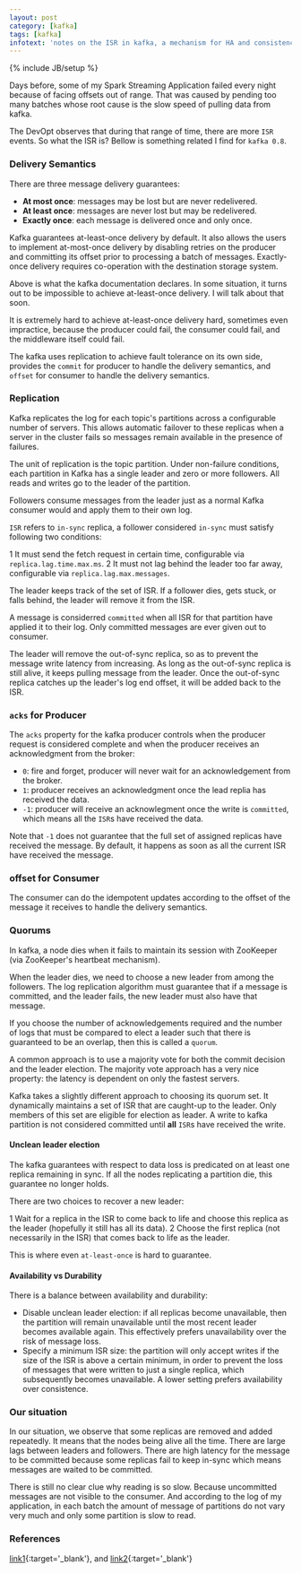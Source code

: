 ```yaml
---
layout: post
category: [kafka]
tags: [kafka]
infotext: 'notes on the ISR in kafka, a mechanism for HA and consistence.'
---
```

{% include JB/setup %}

Days before, some of my Spark Streaming Application failed every night because of facing 
offsets out of range. That was caused by pending too many batches whose root cause is 
the slow speed of pulling data from kafka.

The DevOpt observes that during that range of time, there are more `ISR` events. So what 
the ISR is? Bellow is something related I find for `kafka 0.8`.

### Delivery Semantics

There are three message delivery guarantees:

- __At most once__: messages may be lost but are never redelivered.
- __At least once__: messages are never lost but may be redelivered.
- __Exactly once__: each message is delivered once and only once.

Kafka guarantees at-least-once delivery by default. It also allows the users to implement 
at-most-once delivery by disabling retries on the producer and committing its offset prior 
to processing a batch of messages. Exactly-once delivery requires co-operation with the 
destination storage system.

Above is what the kafka documentation declares. In some situation, it turns out to be 
impossible to achieve at-least-once delivery. I will talk about that soon.

It is extremely hard to achieve at-least-once delivery hard, sometimes even impractice, 
because the producer could fail, the consumer could fail, and the middleware itself could 
fail.

The kafka uses replication to achieve fault tolerance on its own side, provides the 
`commit` for producer to handle the delivery semantics, and `offset` for consumer to handle 
the delivery semantics.

### Replication

Kafka replicates the log for each topic's partitions across a configurable number of servers. 
This allows automatic failover to these replicas when a server in the cluster fails so 
messages remain available in the presence of failures.

The unit of replication is the topic partition. Under non-failure conditions, each partition 
in Kafka has a single leader and zero or more followers. All reads and writes go to the 
leader of the partition.

Followers consume messages from the leader just as a normal Kafka consumer would and apply 
them to their own log.

`ISR` refers to `in-sync` replica, a follower considered `in-sync` must satisfy following 
two conditions:

1 It must send the fetch request in certain time, configurable via `replica.lag.time.max.ms`.
2 It must not lag behind the leader too far away, configurable via `replica.lag.max.messages`.

The leader keeps track of the set of ISR. If a follower dies, gets stuck, or falls behind, 
the leader will remove it from the ISR.

A message is considerred `committed` when all ISR for that partition have applied it to 
their log. Only committed messages are ever given out to consumer.

The leader will remove the out-of-sync replica, so as to prevent the message write latency 
from increasing. As long as the out-of-sync replica is still alive, it keeps pulling 
message from the leader. Once the out-of-sync replica catches up the leader's log end 
offset, it will be added back to the ISR.

### `acks` for Producer

The `acks` property for the kafka producer controls when the producer request is considered 
complete and when the producer receives an acknowledgment from the broker:

- `0`: fire and forget, producer will never wait for an acknowledgement from the broker.
- `1`: producer receives an acknowledgment once the lead replia has received the data.
- `-1`: producer will receive an acknowlegment once the write is `committed`, which means 
all the `ISR`s have received the data.

Note that `-1` does not guarantee that the full set of assigned replicas have received the 
message. By default, it happens as soon as all the current ISR have received the message.

### offset for Consumer

The consumer can do the idempotent updates according to the offset of the message it 
receives to handle the delivery semantics.

### Quorums

In kafka, a node dies when it fails to maintain its session with ZooKeeper (via ZooKeeper's 
heartbeat mechanism).

When the leader dies, we need to choose a new leader from among the followers. The log 
replication algorithm must guarantee that if a message is committed, and the leader fails, 
the new leader must also have that message.

If you choose the number of acknowledgements required and the number of logs that must be 
compared to elect a leader such that there is guaranteed to be an overlap, then this is 
called a `quorum`.

A common approach is to use a majority vote for both the commit decision and the leader 
election. The majority vote approach has a very nice property: the latency is dependent on 
only the fastest servers.

Kafka takes a slightly different approach to choosing its quorum set. It dynamically 
maintains a set of ISR that are caught-up to the leader. Only members of this set are 
eligible for election as leader. A write to kafka partition is not considered committed 
until __all__ `ISR`s have received the write.

#### Unclean leader election

The kafka guarantees with respect to data loss is predicated on at least one replica 
remaining in sync. If all the nodes replicating a partition die, this guarantee no longer 
holds.

There are two choices to recover a new leader:

1 Wait for a replica in the ISR to come back to life and choose this replica as the 
leader (hopefully it still has all its data).
2 Choose the first replica (not necessarily in the ISR) that comes back to life as the 
leader.

This is where even `at-least-once` is hard to guarantee.

#### Availability vs Durability

There is a balance between availability and durability:

- Disable unclean leader election: if all replicas become unavailable, then the partition will 
remain unavailable until the most recent leader becomes available again. This effectively 
prefers unavailability over the risk of message loss.
- Specify a minimum ISR size: the partition will only accept writes if the size of the ISR is 
above a certain minimum, in order to prevent the loss of messages that were written to just a 
single replica, which subsequently becomes unavailable. A lower setting prefers availability 
over consistence.

### Our situation

In our situation, we observe that some replicas are removed and added repeatedly. It means that 
the nodes being alive all the time. There are large lags between leaders and followers. There 
are high latency for the message to be committed because some replicas fail to keep in-sync which 
means messages are waited to be committed.

There is still no clear clue why reading is so slow. Because uncommitted messages are not visible 
to the consumer. And according to the log of my application, in each batch the amount of message 
of partitions do not vary very much and only some partition is slow to read.

### References

[link1](https://kafka.apache.org/documentation/#replication){:target='_blank'}, and
[link2](https://www.confluent.io/blog/hands-free-kafka-replication-a-lesson-in-operational-simplicity/){:target='_blank'}

